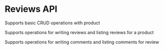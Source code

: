 # Reviews API 
Supports basic CRUD operations with product

Supports operations for writing reviews and listing reviews for a product

Supports operations for writing comments and listing comments for review


